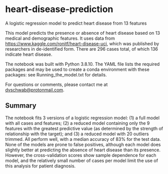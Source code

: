 # heart-disease-prediction
A logistic regression model to predict heart disease from 13 features

This model predicts the presence or absence of heart disease based on 13 medical and demographic features. It uses data from https://www.kaggle.com/ronitf/heart-disease-uci, which was published by researchers in de-identified form. There are 296 cases total, of which 136 indicate heart disease.

The notebook was built with Python 3.8.10. The YAML file lists the required packages and may be used to create a conda environment with these packages: see Running_the_model.txt for details.

For questions or comments, please contact me at dvschwab@protonmail.com.

## Summary

The notebook fits 3 versions of a logistic regression model: (1) a full model with all cases and features; (2) a reduced model containing only the 9 features with the greatest predictive value (as determined by the strength of relationship with the target); and (3) a reduced model with 20 outliers trimmed. All perform well, with a median accuracy of 83% for the test data. None of the models are prone to false positives, although each model does slightly better at predicting the absence of heart disease than its presence. However, the cross-validation scores show sample dependence for each model, and the relatively small number of cases per model limit the use of this analysis for patient diagnosis.
